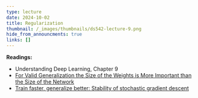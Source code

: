 ```yaml
---
type: lecture
date: 2024-10-02
title: Regularization
thumbnail: /_images/thumbnails/ds542-lecture-9.png
hide_from_announcments: true
links: []
---
```

**Readings:**
- Understanding Deep Learning, Chapter 9
- <a href="https://papers.nips.cc/paper_files/paper/1996/hash/fb2fcd534b0ff3bbed73cc51df620323-Abstract.html">For Valid Generalization the Size of the Weights is More Important than the Size of the Network</a>
- <a href="https://arxiv.org/abs/1509.01240">Train faster, generalize better: Stability of stochastic gradient descent</a>

